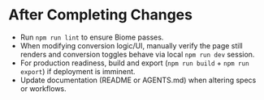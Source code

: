 # After Completing Changes
- Run `npm run lint` to ensure Biome passes.
- When modifying conversion logic/UI, manually verify the page still renders and conversion toggles behave via local `npm run dev` session.
- For production readiness, build and export (`npm run build` + `npm run export`) if deployment is imminent.
- Update documentation (README or AGENTS.md) when altering specs or workflows.